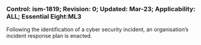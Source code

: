 ### Control: ism-1819; Revision: 0; Updated: Mar-23; Applicability: ALL; Essential Eight:ML3
<p>Following the identification of a cyber security incident, an organisation’s incident response plan is enacted.</p>